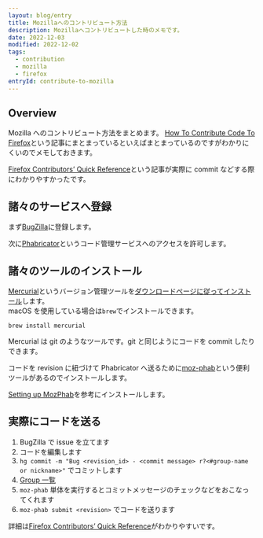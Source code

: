 ```yaml
---
layout: blog/entry
title: Mozillaへのコントリビュート方法
description: Mozillaへコントリビュートした時のメモです。
date: 2022-12-03
modified: 2022-12-02
tags:
  - contribution
  - mozilla
  - firefox
entryId: contribute-to-mozilla
---
```


## Overview

Mozilla へのコントリビュート方法をまとめます。
[How To Contribute Code To Firefox](https://firefox-source-docs.mozilla.org/setup/contributing_code.html)という記事にまとまっているといえばまとまっているのですがわかりにくいのでメモしておきます。

[Firefox Contributors’ Quick Reference](https://firefox-source-docs.mozilla.org/contributing/contribution_quickref.html)という記事が実際に commit などする際にわかりやすかったです。

## 諸々のサービスへ登録

まず[BugZilla](https://bugzilla.mozilla.org/)に登録します。

次に[Phabricator](https://phabricator.services.mozilla.com/)というコード管理サービスへのアクセスを許可します。

## 諸々のツールのインストール

[Mercurial](https://firefox-source-docs.mozilla.org/contributing/vcs/mercurial.html)というバージョン管理ツールを[ダウンロードページに従ってインストール](https://www.mercurial-scm.org/downloads)します。  
macOS を使用している場合は`brew`でインストールできます。

```
brew install mercurial
```

Mercurial は git のようなツールです。git と同じようにコードを commit したりできます。

コードを revision に紐づけて Phabricator へ送るために[moz-phab](https://moz-conduit.readthedocs.io/en/latest/phabricator-user.html)という便利ツールがあるのでインストールします。

[Setting up MozPhab](https://moz-conduit.readthedocs.io/en/latest/phabricator-user.html#setting-up-mozphab-1)を参考にインストールします。

## 実際にコードを送る

1. BugZilla で issue を立てます
2. コードを編集します
3. `hg commit -m "Bug <revision_id> - <commit message> r?<#group-name or nickname>"` でコミットします
  1. [Group 一覧](https://firefox-source-docs.mozilla.org/contributing/reviews.html)
4. `moz-phab` 単体を実行するとコミットメッセージのチェックなどをおこなってくれます
5. `moz-phab submit <revision>` でコードを送ります

詳細は[Firefox Contributors’ Quick Reference](https://firefox-source-docs.mozilla.org/contributing/contribution_quickref.html)がわかりやすいです。
